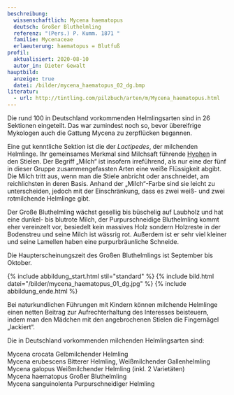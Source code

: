 ```yaml
---
beschreibung:
  wissenschaftlich: Mycena haematopus
  deutsch: Großer Bluthelmling
  referenz: "(Pers.) P. Kumm. 1871 "
  familie: Mycenaceae
  erlaeuterung: haematopus = Blutfuß
profil:
  aktualisiert: 2020-08-10
  autor_in: Dieter Gewalt
hauptbild:
  anzeige: true
  datei: /bilder/mycena_haematopus_02_dg.bmp
literatur:
  - url: http://tintling.com/pilzbuch/arten/m/Mycena_haematopus.html
---
```

Die rund 100 in Deutschland vorkommenden Helmlingsarten sind in 26 Sektionen eingeteilt. Das war zumindest noch so, bevor übereifrige Mykologen auch die Gattung Mycena zu zerpflücken begannen. 

Eine gut kenntliche Sektion ist die der *Lactipedes*, der milchenden Helmlinge. Ihr gemeinsames Merkmal sind Milchsaft führende [Hyphen](Hyphen "Glossar") in den Stielen. Der Begriff „Milch“ ist insofern irreführend, als nur eine der fünf in dieser Gruppe zusammengefassten Arten eine weiße Flüssigkeit abgibt. Die Milch tritt aus, wenn man die Stiele anbricht oder anschneidet, am reichlichsten in deren Basis. Anhand der „Milch“-Farbe sind sie leicht zu unterscheiden, jedoch mit der Einschränkung, dass es zwei weiß- und zwei rotmilchende Helmlinge gibt. 

Der Große Bluthelmling wächst gesellig bis büschelig auf Laubholz und hat eine dunkel- bis blutrote Milch, der Purpurschneidige Bluthelmling kommt eher vereinzelt vor, besiedelt kein massives Holz sondern Holzreste in der Bodenstreu und seine Milch ist wässrig rot. Außerdem ist er sehr viel kleiner und seine Lamellen haben eine purpurbräunliche Schneide. 

Die Haupterscheinungszeit des Großen Bluthelmlings ist September bis Oktober.

{% include abbildung_start.html stil="standard" %}
{% include bild.html datei="/bilder/mycena_haematopus_01_dg.jpg" %}
{% include abbildung_ende.html %}

Bei naturkundlichen Führungen mit Kindern können milchende Helmlinge einen netten Beitrag zur Aufrechterhaltung des Interesses beisteuern, indem man den Mädchen mit den angebrochenen Stielen die Fingernägel „lackiert“.

Die in Deutschland vorkommenden milchenden Helmlingsarten sind:

Mycena crocata Gelbmilchender Helmling  
Mycena erubescens Bitterer Helmling, Weißmilchender Gallenhelmling  
Mycena galopus Weißmilchender Helmling (inkl. 2 Varietäten)  
Mycena haematopus Großer Bluthelmling  
Mycena sanguinolenta Purpurschneidiger Helmling